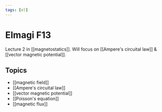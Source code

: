 ```yaml
---
tags: [el]
---
```

# Elmagi F13
Lecture 2 in [[magnetostatics]]. Will focus on [[Ampere's circuital law]] & [[vector magnetic potential]].

## Topics 
- [[magnetic field]]
- [[Ampere's circuital law]]
- [[vector magnetic potential]]
- [[Poisson's equation]]
- [[magnetic flux]]